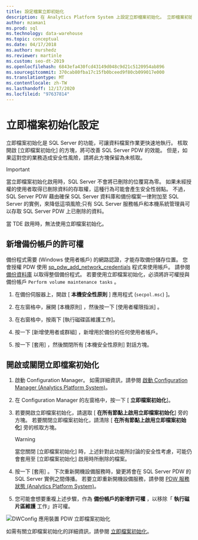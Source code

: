 ```yaml
---
title: 設定檔案立即初始化
description: 在 Analytics Platform System 上設定立即檔案初始化。 立即檔案初始化是 SQL Server 的功能，可讓資料檔案作業更快速地執行。
author: mzaman1
ms.prod: sql
ms.technology: data-warehouse
ms.topic: conceptual
ms.date: 04/17/2018
ms.author: murshedz
ms.reviewer: martinle
ms.custom: seo-dt-2019
ms.openlocfilehash: 6843efa430fcd43149d048c9d21c5120954ab896
ms.sourcegitcommit: 370cab80fba17c15fb0bceed9f80cb099017e000
ms.translationtype: MT
ms.contentlocale: zh-TW
ms.lasthandoff: 12/17/2020
ms.locfileid: "97637814"
---
```

# <a name="instant-file-initialization-configuration"></a>立即檔案初始化設定
立即檔案初始化是 SQL Server 的功能，可讓資料檔案作業更快速地執行。 核取開啟 [立即檔案初始化] 的方塊，將可改善 SQL Server PDW 的效能。 但是，如果這對您的業務造成安全性風險，請將此方塊保留為未核取。  
  
> [!IMPORTANT]  
> 當立即檔案初始化啟用時，SQL Server 不會將已刪除的位覆寫為零。  如果未經授權的使用者取得已刪除資料的存取權，這種行為可能會產生安全性弱點。 不過，SQL Server PDW 藉由確保 SQL Server 資料庫和備份檔案一律附加至 SQL Server 的實例，來降低這項風險;只有 SQL Server 服務帳戶和本機系統管理員可以存取 SQL Server PDW 上已刪除的資料。  
  
當 TDE 啟用時，無法使用立即檔案初始化。  
  
## <a name="add-permission-for-the-backup-account"></a>新增備份帳戶的許可權  
備份程式需要 (Windows 使用者帳戶) 的網路認證，才能存取備份儲存位置。 您會授權 PDW 使用 [sp_pdw_add_network_credentials](../relational-databases/system-stored-procedures/sp-pdw-add-network-credentials-sql-data-warehouse.md) 程式來使用帳戶。 請參閱 [備份資料庫](../t-sql/statements/backup-transact-sql.md) 以取得整個備份程式。 若要使用立即檔案初始化，必須將許可權授與備份帳戶 `Perform volume maintenance tasks` 。  
  
1.  在備份伺服器上，開啟 [ **本機安全性原則** ] 應用程式 (`secpol.msc`) ]。  
  
2.  在左窗格中，展開 [本機原則] ，然後按一下 [使用者權限指派] 。  
  
3.  在右窗格中，按兩下 [執行磁碟區維護工作]。  
  
4.  按一下 [新增使用者或群組]  ，新增用於備份的任何使用者帳戶。  
  
5.  按一下 [套用] ，然後關閉所有 [本機安全性原則]  對話方塊。  
  
## <a name="to-turn-instant-file-initialization-on-or-off"></a>開啟或關閉立即檔案初始化  
  
1.  啟動 Configuration Manager。 如需詳細資訊，請參閱 [啟動 Configuration Manager &#40;Analytics Platform System&#41;](launch-the-configuration-manager.md)。  
  
2.  在 Configuration Manager 的左窗格中，按一下 [ **立即檔案初始化**]。  
  
3.  若要開啟立即檔案初始化，請選取 [ **在所有節點上啟用立即檔案初始化**] 旁的方塊。 若要關閉立即檔案初始化，請清除 [ **在所有節點上啟用立即檔案初始化**] 旁的核取方塊。  
  
    > [!WARNING]  
    > 當您關閉 [立即檔案初始化] 時，上述針對此功能所討論的安全性考慮，可能仍會套用至 [立即檔案初始化] 啟用時所刪除的檔案。  
  
4.  按一下 [套用]  。 下次重新開機設備服務時，變更將會在 SQL Server PDW 的 SQL Server 實例之間傳播。 若要立即重新開機設備服務，請參閱 [PDW 服務狀態 &#40;Analytics Platform System&#41;](pdw-services-status.md)。  
  
5.  您可能會想要重複上述步驟，作為 **備份帳戶的新增許可權** ，以移除「 **執行磁片區維護** 工作」許可權。  
  
![DWConfig 應用裝置 PDW 立即檔案初始化](./media/instant-file-initialization-configuration/SQL_Server_PDW_DWConfig_ApplPDWInstant.png "SQL_Server_PDW_DWConfig_ApplPDWInstant")  
  
如需有關立即檔案初始化的詳細資訊，請參閱 [立即檔案初始化](/previous-versions/sql/sql-server-2008-r2/ms175935(v=sql.105))。  
